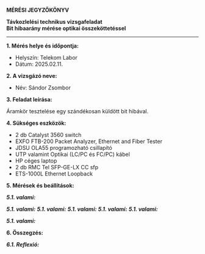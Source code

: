 **MÉRÉSI JEGYZŐKÖNYV**

**Távkozlelési technikus vizsgafeladat**  
**Bit hibaarány mérése optikai összeköttetéssel**

---

**1. Mérés helye és időpontja:**  
- Helyszín: Telekom Labor
- Dátum: 2025.02.11.


**2. A vizsgázó neve:**  
- Név: Sándor Zsombor

**3. Feladat leírása:**

Áramkör tesztelése egy szándékosan küldött bit hibával.

**4. Sükséges eszközök:**  

- 2 db Catalyst 3560 switch
- EXFO FTB-200 Packet Analyzer, Ethernet and Fiber Tester
- JDSU OLA55 programozható csillapító
- UTP valamint Optikai (LC/PC és FC/PC) kábel
- HP céges laptop
- 2 db RMC Tel SFP-GE-LX CC sfp
- ETS-1000L Ethernet Loopback

**5. Mérések és beállítások:**

***5.1. valami:***



***5.1. valami:***
***5.1. valami:***
***5.1. valami:***
***5.1. valami:***
***5.1. valami:***

***5.1. valami:***



**6. Összegzés:**



***6.1. Reflexió:***